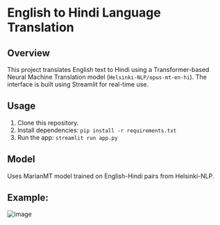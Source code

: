 # English to Hindi Language Translation 

## Overview
This project translates English text to Hindi using a Transformer-based Neural Machine Translation model (`Helsinki-NLP/opus-mt-en-hi`). The interface is built using Streamlit for real-time use.

## Usage
1. Clone this repository.
2. Install dependencies: `pip install -r requirements.txt`
3. Run the app: `streamlit run app.py`

## Model
Uses MarianMT model trained on English-Hindi pairs from Helsinki-NLP.

## Example:
![image](https://github.com/user-attachments/assets/50a278d0-afd1-4f08-b47d-4348624b8b0a)


